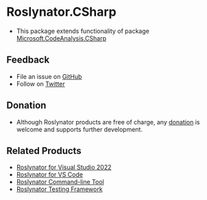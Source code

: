 # Roslynator.CSharp

* This package extends functionality of package [Microsoft.CodeAnalysis.CSharp](https://www.nuget.org/packages/Microsoft.CodeAnalysis.CSharp)

## Feedback

* File an issue on [GitHub](https://github.com/josefpihrt/roslynator/issues/new)
* Follow on [Twitter](https://twitter.com/roslynator)

## Donation

* Although Roslynator products are free of charge, any [donation](https://www.paypal.com/cgi-bin/webscr?cmd=_s-xclick&hosted_button_id=BX85UA346VTN6) is welcome and supports further development.

## Related Products

* [Roslynator for Visual Studio 2022](https://marketplace.visualstudio.com/items?itemName=josefpihrt.Roslynator2022)
* [Roslynator for VS Code](https://marketplace.visualstudio.com/items?itemName=josefpihrt-vscode.roslynator)
* [Roslynator Command-line Tool](https://www.nuget.org/packages/Roslynator.DotNet.Cli)
* [Roslynator Testing Framework](https://www.nuget.org/packages/Roslynator.Testing.CSharp.Xunit)
